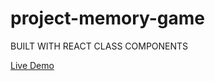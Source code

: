 # project-memory-game

BUILT WITH REACT
CLASS COMPONENTS

<a href="https://ben-cornico.github.io/project-memory-game/">Live Demo</a>
